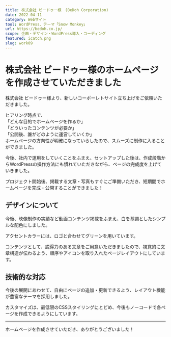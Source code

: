 ```yaml
---
title: 株式会社 ビードゥー様　(BeDoh Corporation)
date: 2022-04-11
category: Webサイト
tool: WordPress、テーマ「Snow Monkey」
url: https://bedoh.co.jp/
scope: 企画・デザイン・WordPress導入・コーディング
featured: icatch.png
slug: work09
---
```


# 株式会社 ビードゥー様のホームページを作成させていただきました

株式会社 ビードゥー様より、新しいコーポーレトサイト立ち上げをご依頼いただきました。

ヒアリング時点で、<br />
「どんな目的でホームページを作るか」<br />
「どういったコンテンツが必要か」<br />
「公開後、誰がどのように運営していくか」<br />
ホームページの方向性が明確になっていらしたので、スムーズに制作に入ることができました。

今後、社内で運用をしていくことをふまえ、セットアップした後は、作成段階からWordPressの操作方法にも慣れていただきながら、ページの完成度を上げていきました。

プロジェクト開始後、掲載する文章・写真もすぐにご準備いただき、短期間でホームページを完成・公開することができました！

## デザインについて

今後、映像制作の実績など動画コンテンツ掲載をふまえ、白を基調としたシンプルな配色にしました。<br />

アクセントカラーには、ロゴと合わせてグリーンを用いています。<br />

コンテンツとして、説得力のある文章をご用意いただきましたので、視覚的に文章構造が伝わるよう、順序やアイコンを取り入れたページレイアウトにしています。

## 技術的な対応

今後の展開にあわせて、自由にページの追加・更新できるよう、レイアウト機能が豊富なテーマを採用しました。

カスタマイズは、最低限のCSSスタイリングにとどめ、今後もノーコードで各ページを作成できるようにしています。

---

ホームページを作成させていただき、ありがとうございました！
